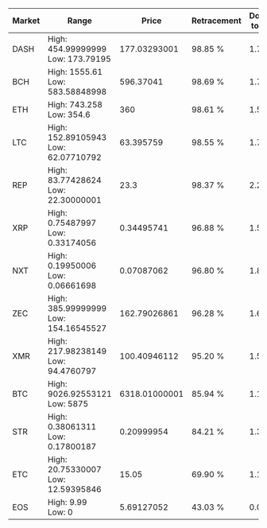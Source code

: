 | Market | Range | Price| Retracement | Doubles to 50% |
| --- | --- | --- | --- | --- |
| DASH | High: 454.99999999<br />Low: 173.79195 | 177.03293001 | 98.85 % | 1.78 |
| BCH | High: 1555.61<br />Low: 583.58848998 | 596.37041 | 98.69 % | 1.79 |
| ETH | High: 743.258<br />Low: 354.6 | 360 | 98.61 % | 1.52 |
| LTC | High: 152.89105943<br />Low: 62.07710792 | 63.395759 | 98.55 % | 1.70 |
| REP | High: 83.77428624<br />Low: 22.30000001 | 23.3 | 98.37 % | 2.28 |
| XRP | High: 0.75487997<br />Low: 0.33174056 | 0.34495741 | 96.88 % | 1.58 |
| NXT | High: 0.19950006<br />Low: 0.06661698 | 0.07087062 | 96.80 % | 1.88 |
| ZEC | High: 385.99999999<br />Low: 154.16545527 | 162.79026861 | 96.28 % | 1.66 |
| XMR | High: 217.98238149<br />Low: 94.4760797 | 100.40946112 | 95.20 % | 1.56 |
| BTC | High: 9026.92553121<br />Low: 5875 | 6318.01000001 | 85.94 % | 1.18 |
| STR | High: 0.38061311<br />Low: 0.17800187 | 0.20999954 | 84.21 % | 1.33 |
| ETC | High: 20.75330007<br />Low: 12.59395846 | 15.05 | 69.90 % | 1.11 |
| EOS | High: 9.99<br />Low: 0 | 5.69127052 | 43.03 % | 0.00 |

